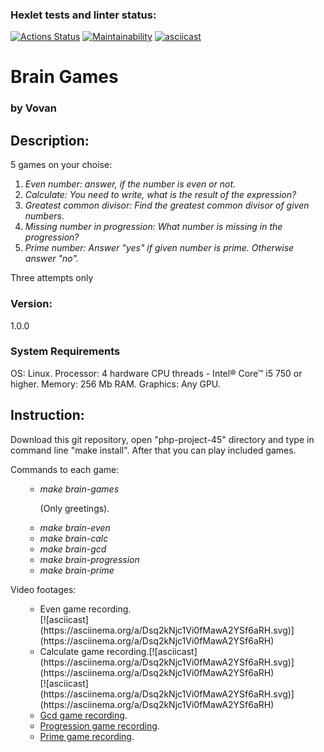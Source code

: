 ### Hexlet tests and linter status:
[![Actions Status](https://github.com/vladimr-xz/php-project-45/actions/workflows/hexlet-check.yml/badge.svg)](https://github.com/vladimr-xz/php-project-45/actions)
[![Maintainability](https://api.codeclimate.com/v1/badges/202d3101c6c9f93522f9/maintainability)](https://codeclimate.com/github/vladimr-xz/php-project-45/maintainability)
[![asciicast](https://asciinema.org/a/Dsq2kNjc1Vi0fMawA2YSf6aRH.svg)](https://asciinema.org/a/Dsq2kNjc1Vi0fMawA2YSf6aRH)

<h1>Brain Games</h1>
<h3>by Vovan</h3>

<h2>Description:</h2>

<p>5 games on your choise:</p>
<ol>
<li><em>Even number: answer, if the number is even or not.</em></li>
<li><em>Calculate: You need to write, what is the result of the expression?</em></li>
<li><em>Greatest common divisor: Find the greatest common divisor of given numbers.</em></li>
<li><em>Missing number in progression: What number is missing in the progression?</em></li>
<li><em>Prime number: Answer "yes" if given number is prime. Otherwise answer "no".</em></li>
</ol>
<p>Three attempts only</p>
<h3>Version:</h3>
<p>1.0.0</p>


<h3>System Requirements</h3>
<p>OS: Linux. Processor: 4 hardware CPU threads - Intel® Core™ i5 750 or higher. Memory: 256 Mb RAM. Graphics: Any GPU. </p>


<h2>Instruction:</h2>
<p>Download this git repository, open "php-project-45" directory and type in command line "make install". After that you can play included games.</p>

<p>Commands to each game:</p>
<ol>
<ul><li><em>make brain-games</em></li> <p>(Only greetings).</p>
<li><em>make brain-even</em></li>
<li><em>make brain-calc</em></li>
<li><em>make brain-gcd</em></li>
<li><em>make brain-progression</em></li>
<li><em>make brain-prime</em></li><ul>
</ol>


<p>Video footages:</p>
<ol> 
<ul><li>Even game recording.</li>
[![asciicast](https://asciinema.org/a/Dsq2kNjc1Vi0fMawA2YSf6aRH.svg)](https://asciinema.org/a/Dsq2kNjc1Vi0fMawA2YSf6aRH)

<li>Calculate game recording.[![asciicast](https://asciinema.org/a/Dsq2kNjc1Vi0fMawA2YSf6aRH.svg)](https://asciinema.org/a/Dsq2kNjc1Vi0fMawA2YSf6aRH)</li>
[![asciicast](https://asciinema.org/a/Dsq2kNjc1Vi0fMawA2YSf6aRH.svg)](https://asciinema.org/a/Dsq2kNjc1Vi0fMawA2YSf6aRH)

<li><a href="https://asciinema.org/a/G22BJf9UqWAOoi7tWUmEohUxV">Gcd game recording</a>.</li>

<li><a href="https://asciinema.org/a/GdoWnbhyEeoM2uOuflxkFtRXi">Progression game recording</a>.</li>

<li><a href="https://asciinema.org/a/W0jIMRfxlXYk1SVGpismh1vwK">Prime game recording</a>.</li></ul>
</ol>
 
